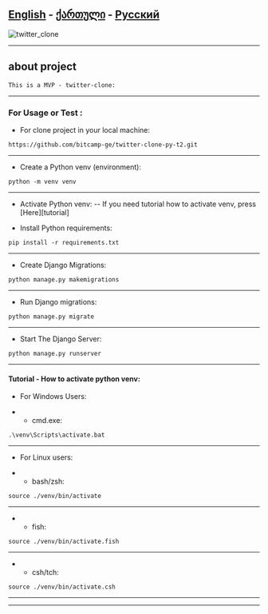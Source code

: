 **[English][en]** - [ქართული][ge] - [Русский][ru]
-----

![twitter_clone](https://techcrunch.com/wp-content/uploads/2023/07/x-logo-beheads-twitter-logo.jpg?w=1390&crop=1)

-----

## about project
    This is a MVP - twitter-clone:
-----


### For Usage or Test :
- For clone project in your local machine:
```
https://github.com/bitcamp-ge/twitter-clone-py-t2.git
```
-----

- Create a Python venv (environment):
```
python -m venv venv
```
-----

- Activate Python venv:
-- If you need tutorial how to activate venv, press [Here][tutorial]

- Install Python requirements:
```
pip install -r requirements.txt
```
-----

- Create Django Migrations:
```
python manage.py makemigrations
```
-----

- Run Django migrations:
```
python manage.py migrate
```
-----

- Start The Django Server:
```
python manage.py runserver
```
-----


#### Tutorial - How to activate python venv:

- For Windows Users:

- - cmd.exe:

```
.\venv\Scripts\activate.bat
```
-----

- For Linux users:

- - bash/zsh:

```
source ./venv/bin/activate
```
-----

- - fish:

```
source ./venv/bin/activate.fish
```
-----

- - csh/tch:

```
source ./venv/bin/activate.csh
```
-----

-----



[en]: https://github.com/bitcamp-group-2/twitter-clone-py-t2#readme
[ge]: readme.ge.md
[ru]: readme.ru.md